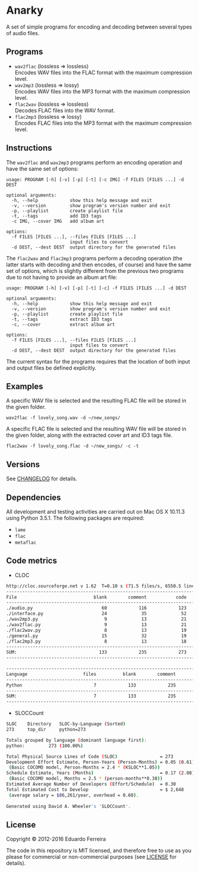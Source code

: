 # Anarky

A set of simple programs for encoding and decoding between several types of
audio files.

## Programs

* `wav2flac` (lossless => lossless)  
Encodes WAV files into the FLAC format with the maximum compression level.
* `wav2mp3` (lossless => lossy)  
Encodes WAV files into the MP3 format with the maximum compression level.
* `flac2wav` (lossless => lossless)  
Decodes FLAC files into the WAV format.
* `flac2mp3` (lossless => lossy)  
Encodes FLAC files into the MP3 format with the maximum compression level.

## Instructions

The `wav2flac` and `wav2mp3` programs perform an encoding operation and have
the same set of options:

    usage: PROGRAM [-h] [-v] [-p] [-t] [-c IMG] -f FILES [FILES ...] -d DEST

    optional arguments:
      -h, --help            show this help message and exit
      -v, --version         show program's version number and exit
      -p, --playlist        create playlist file
      -t, --tags            add ID3 tags
      -c IMG, --cover IMG   add album art

    options:
      -f FILES [FILES ...], --files FILES [FILES ...]
                            input files to convert
      -d DEST, --dest DEST  output directory for the generated files

The `flac2wav` and `flac2mp3` programs perform a decoding operation (the latter
starts with decoding and then encodes, of course) and have the same set of
options, which is slightly different from the previous two programs due to not
having to provide an album art file:

    usage: PROGRAM [-h] [-v] [-p] [-t] [-c] -f FILES [FILES ...] -d DEST

    optional arguments:
      -h, --help            show this help message and exit
      -v, --version         show program's version number and exit
      -p, --playlist        create playlist file
      -t, --tags            extract ID3 tags
      -c, --cover           extract album art

    options:
      -f FILES [FILES ...], --files FILES [FILES ...]
                            input files to convert
      -d DEST, --dest DEST  output directory for the generated files

The current syntax for the programs requires that the location of both input
and output files be defined explicitly.

## Examples

A specific WAV file is selected and the resulting FLAC file will be stored in
the given folder.

    wav2flac -f lovely_song.wav -d ~/new_songs/

A specific FLAC file is selected and the resulting WAV file will be stored in
the given folder, along with the extracted cover art and ID3 tags file.

    flac2wav -f lovely_song.flac -d ~/new_songs/ -c -t

## Versions

See [CHANGELOG](CHANGELOG.md) for details.

## Dependencies

All development and testing activities are carried out on Mac OS X 10.11.3 using
Python 3.5.1. The following packages are required:

* `lame`
* `flac`
* `metaflac`

## Code metrics

* CLOC

```sh
http://cloc.sourceforge.net v 1.62  T=0.10 s (71.5 files/s, 6550.5 lines/s)
-------------------------------------------------------------------------------
File                             blank        comment           code
-------------------------------------------------------------------------------
./audio.py                          60            116            123
./interface.py                      24             35             52
./wav2mp3.py                         9             13             21
./wav2flac.py                        9             13             21
./flac2wav.py                        8             13             19
./general.py                        15             32             19
./flac2mp3.py                        8             13             18
-------------------------------------------------------------------------------
SUM:                               133            235            273
-------------------------------------------------------------------------------

-------------------------------------------------------------------------------
Language                     files          blank        comment           code
-------------------------------------------------------------------------------
Python                           7            133            235            273
-------------------------------------------------------------------------------
SUM:                             7            133            235            273
-------------------------------------------------------------------------------
```

* SLOCCount

```sh
SLOC	Directory	SLOC-by-Language (Sorted)
273     top_dir     python=273

Totals grouped by language (dominant language first):
python:         273 (100.00%)

Total Physical Source Lines of Code (SLOC)                = 273
Development Effort Estimate, Person-Years (Person-Months) = 0.05 (0.61)
 (Basic COCOMO model, Person-Months = 2.4 * (KSLOC**1.05))
Schedule Estimate, Years (Months)                         = 0.17 (2.08)
 (Basic COCOMO model, Months = 2.5 * (person-months**0.38))
Estimated Average Number of Developers (Effort/Schedule)  = 0.30
Total Estimated Cost to Develop                           = $ 2,648
 (average salary = $86,261/year, overhead = 0.60).
 
Generated using David A. Wheeler's 'SLOCCount'.
```

## License

Copyright © 2012-2016 Eduardo Ferreira

The code in this repository is MIT licensed, and therefore free to use as you
please for commercial or non-commercial purposes (see [LICENSE](LICENSE) for
details).
